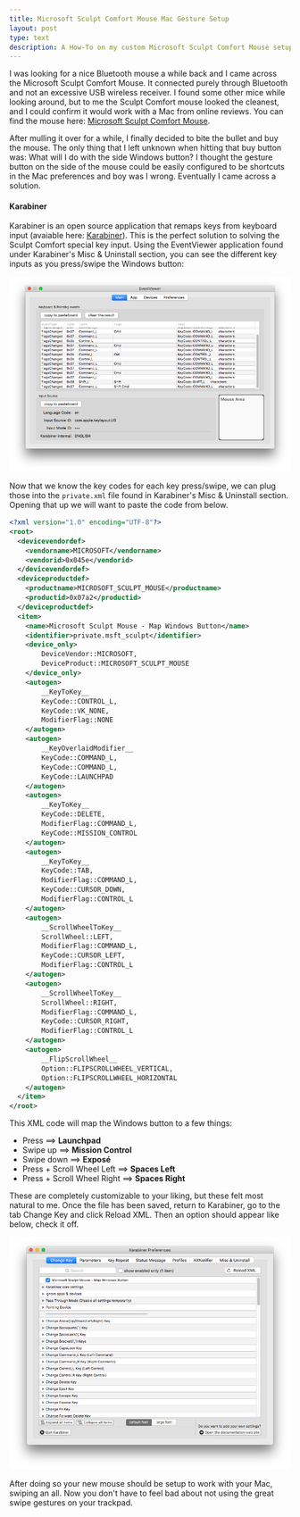 ```yaml
---
title: Microsoft Sculpt Comfort Mouse Mac Gesture Setup
layout: post
type: text
description: A How-To on my custom Microsoft Sculpt Comfort Mouse setup for Macs using Karabiner.
---
```


I was looking for a nice Bluetooth mouse a while back and I came across the Microsoft Sculpt Comfort Mouse. It connected purely through Bluetooth and not an excessive USB wireless receiver. I found some other mice while looking around, but to me the Sculpt Comfort mouse looked the cleanest, and I could confirm it would work with a Mac from online reviews. You can find the mouse here: [Microsoft Sculpt Comfort Mouse](https://www.microsoft.com/accessories/en-us/products/mice/sculpt-comfort-mouse/h3s-00003).

After mulling it over for a while, I finally decided to bite the bullet and buy the mouse. The only thing that I left unknown when hitting that buy button was: What will I do with the side Windows button? I thought the gesture button on the side of the mouse could be easily configured to be shortcuts in the Mac preferences and boy was I wrong. Eventually I came across a solution. 

#### Karabiner
Karabiner is an open source application that remaps keys from keyboard input (avaiable here: [Karabiner](https://github.com/tekezo/Karabiner)). This is the perfect solution to solving the Sculpt Comfort special key input. Using the EventViewer application found under Karabiner's Misc & Uninstall section, you can see the different key inputs as you press/swipe the Windows button: 

![](/img/msmouse/eventviewer.png)

Now that we know the key codes for each key press/swipe, we can plug those into the `private.xml` file found in Karabiner's Misc & Uninstall section. Opening that up we will want to paste the code from below. 

```xml
<?xml version="1.0" encoding="UTF-8"?>
<root>
  <devicevendordef>
    <vendorname>MICROSOFT</vendorname>
    <vendorid>0x045e</vendorid>
  </devicevendordef>
  <deviceproductdef>
    <productname>MICROSOFT_SCULPT_MOUSE</productname>
    <productid>0x07a2</productid>
  </deviceproductdef>
  <item>
    <name>Microsoft Sculpt Mouse - Map Windows Button</name>
    <identifier>private.msft_sculpt</identifier>
    <device_only>
        DeviceVendor::MICROSOFT, 
        DeviceProduct::MICROSOFT_SCULPT_MOUSE
    </device_only>
    <autogen>
        __KeyToKey__
        KeyCode::CONTROL_L,
        KeyCode::VK_NONE,
        ModifierFlag::NONE
    </autogen>
    <autogen>
        __KeyOverlaidModifier__
        KeyCode::COMMAND_L,
        KeyCode::COMMAND_L,
        KeyCode::LAUNCHPAD
    </autogen>
    <autogen>
        __KeyToKey__
        KeyCode::DELETE,
        ModifierFlag::COMMAND_L,
        KeyCode::MISSION_CONTROL
    </autogen>
    <autogen>
        __KeyToKey__
        KeyCode::TAB,
        ModifierFlag::COMMAND_L,
        KeyCode::CURSOR_DOWN,
        ModifierFlag::CONTROL_L
    </autogen>
    <autogen>
        __ScrollWheelToKey__
        ScrollWheel::LEFT,
        ModifierFlag::COMMAND_L,
        KeyCode::CURSOR_LEFT,
        ModifierFlag::CONTROL_L
    </autogen>
    <autogen>
        __ScrollWheelToKey__
        ScrollWheel::RIGHT,
        ModifierFlag::COMMAND_L,
        KeyCode::CURSOR_RIGHT,
        ModifierFlag::CONTROL_L
    </autogen>
    <autogen>
        __FlipScrollWheel__
        Option::FLIPSCROLLWHEEL_VERTICAL,
        Option::FLIPSCROLLWHEEL_HORIZONTAL
    </autogen>
  </item>
</root>
```

This XML code will map the Windows button to a few things: 

- Press ==> **Launchpad**
- Swipe up ==> **Mission Control**
- Swipe down ==> **Exposé**
- Press + Scroll Wheel Left ==> **Spaces Left**
- Press + Scroll Wheel Right ==> **Spaces Right**

These are completely customizable to your liking, but these felt most natural to me. Once the file has been saved, return to Karabiner, go to the tab Change Key and click Reload XML. Then an option should appear like below, check it off. 

![](/img/msmouse/changekey.png)

After doing so your new mouse should be setup to work with your Mac, swiping an all. Now you don't have to feel bad about not using the great swipe gestures on your trackpad. 